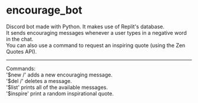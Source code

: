 # encourage_bot
Discord bot made with Python. It makes use of Replit's database.<br />
It sends encouraging messages whenever a user types in a negative word in the chat. <br />
You can also use a command to request an inspiring quote (using the Zen Quotes API). <br />
<hr>
Commands: <br />
'$new /<message/>' adds a new encouraging message. <br />
'$del /<index/>' deletes a message. <br />
'$list' prints all of the available messages. <br /> 
'$inspire' print a random inspirational quote. <br />

